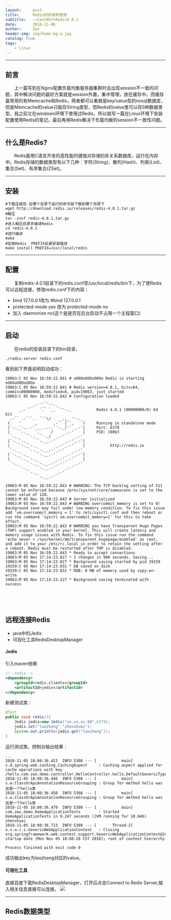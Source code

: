 ```yaml
---
layout:     post
title:      Redis的安装和使用
subtitle:   ——CentOS7+Redis4.0.1
date:       2018-11-06
author:     Zwx
header-img: img/home-bg-o.jpg
catalog: true
tags:
    - Linux
---
```


---
## 前言

　　上一篇写到在Nginx配置负载均衡服务器集群时会出现session不一致的问题，其中解决问题的最好方案就是session外置，集中管理，放在缓存中。而缓存最常用的有Memcache和Redis，两者都可以看做是key/value型的nosql数据库，
但是Memcache的value只能存String类型，而Redis的value里可以存5种数据类型，我之前又在windows环境下使用过Redis，所以就写一篇在Linux环境下安装配置使用Redis的笔记。最后再用Redis解决下负载均衡的session不一致性问题。

---
## 什么是Redis?
　　Redis是用C语言开发的高性能的键值对存储的非关系数据库，运行在内存中。Redis存储的数据类型有以下几种：字符(String)、散列(Hash)、列表(List)、集合(Set)、有序集合(ZSet)。

---
## 安装
```
#下载压缩包 在哪个目录下运行的命令就下载到哪个目录下
wget http://download.redis.io/releases/redis-4.0.1.tar.gz
#解压
tar -zxvf redis-4.0.1.tar.gz
#进入解压目录并编译Redis
cd redis-4.0.1
#进行编译
make
#安装Redis  PREFIX后是安装路径
make install PREFIX=/usr/local/redis
```

---
## 配置
　　复制redis-4.0.1目录下的redis.conf至/usr/local/redis/bin下，为了使Redis可以远程连接，修改redis.conf下的内容：
- bind 127.0.0.1改为 #bind 127.0.0.1
- protected-mode yes 改为 protected-mode no
- 加入 daemonize no(这个是是否在后台启动不占用一个主程窗口)

---
## 启动
　　在redis的安装目录下的bin目录，
```
./redis-server redis.conf
```
看到如下界面说明启动成功：
```
19063:C 05 Nov 16:59:22.841 # oO0OoO0OoO0Oo Redis is starting oO0OoO0OoO0Oo
19063:C 05 Nov 16:59:22.841 # Redis version=4.0.1, bits=64, commit=00000000, modified=0, pid=19063, just started
19063:C 05 Nov 16:59:22.842 # Configuration loaded
                _._                                                  
           _.-``__ ''-._                                             
      _.-``    `.  `_.  ''-._           Redis 4.0.1 (00000000/0) 64 bit
  .-`` .-```.  ```\/    _.,_ ''-._                                   
 (    '      ,       .-`  | `,    )     Running in standalone mode
 |`-._`-...-` __...-.``-._|'` _.-'|     Port: 6379
 |    `-._   `._    /     _.-'    |     PID: 19063
  `-._    `-._  `-./  _.-'    _.-'                                   
 |`-._`-._    `-.__.-'    _.-'_.-'|                                  
 |    `-._`-._        _.-'_.-'    |           http://redis.io        
  `-._    `-._`-.__.-'_.-'    _.-'                                   
 |`-._`-._    `-.__.-'    _.-'_.-'|                                  
 |    `-._`-._        _.-'_.-'    |                                  
  `-._    `-._`-.__.-'_.-'    _.-'                                   
      `-._    `-.__.-'    _.-'                                       
          `-._        _.-'                                           
              `-.__.-'                                               

19063:M 05 Nov 16:59:22.843 # WARNING: The TCP backlog setting of 511 cannot be enforced because /proc/sys/net/core/somaxconn is set to the lower value of 128.
19063:M 05 Nov 16:59:22.843 # Server initialized
19063:M 05 Nov 16:59:22.843 # WARNING overcommit_memory is set to 0! Background save may fail under low memory condition. To fix this issue add 'vm.overcommit_memory = 1' to /etc/sysctl.conf and then reboot or run the command 'sysctl vm.overcommit_memory=1' for this to take effect.
19063:M 05 Nov 16:59:22.843 # WARNING you have Transparent Huge Pages (THP) support enabled in your kernel. This will create latency and memory usage issues with Redis. To fix this issue run the command 'echo never > /sys/kernel/mm/transparent_hugepage/enabled' as root, and add it to your /etc/rc.local in order to retain the setting after a reboot. Redis must be restarted after THP is disabled.
19063:M 05 Nov 16:59:22.843 * Ready to accept connections
19063:M 05 Nov 17:14:23.027 * 1 changes in 900 seconds. Saving...
19063:M 05 Nov 17:14:23.027 * Background saving started by pid 19159
19159:C 05 Nov 17:14:23.031 * DB saved on disk
19159:C 05 Nov 17:14:23.031 * RDB: 0 MB of memory used by copy-on-write
19063:M 05 Nov 17:14:23.127 * Background saving terminated with success

```
　　
---
## 远程连接Redis

- java中的Jedis
- 可视化工具RedisDesktopManager 

#### Jedis
引入maven依赖
```xml
<!--redis-->
<dependency>
	<groupId>redis.clients</groupId>
	<artifactId>jedis</artifactId>
</dependency>
```
新建测试类：
```java
@Test
public void redis(){
	Jedis jedis=new Jedis("xx.xx.xx.80",6379);
	jedis.set("laozhang","zhenshuai");		
	System.out.println(jedis.get("laozhang"));
}
```
运行测试类，控制台输出结果：
```
...
2018-11-05 18:08:36.423  INFO 5308 --- [           main] s.d.spring.web.caching.CachingAspect     : Caching aspect applied for cache operations with key /hello.com.zwx.demo.controller.HelloController.hello.DefaultGenericTypeNamingStrategy
2018-11-05 18:08:36.446  INFO 5308 --- [           main] s.w.ClassOrApiAnnotationResourceGrouping : Group for method hello was 这是一个hello类
2018-11-05 18:08:36.450  INFO 5308 --- [           main] s.w.ClassOrApiAnnotationResourceGrouping : Group for method hello was 这是一个hello类
2018-11-05 18:08:36.479  INFO 5308 --- [           main] com.zwx.demo.DemoApplicationTests        : Started DemoApplicationTests in 9.247 seconds (JVM running for 10.846)
zhenshuai
2018-11-05 18:08:36.713  INFO 5308 --- [       Thread-2] o.s.w.c.s.GenericWebApplicationContext   : Closing org.springframework.web.context.support.GenericWebApplicationContext@2d52216b: startup date [Mon Nov 05 18:08:28 CST 2018]; root of context hierarchy
   
Process finished with exit code 0
```
成功输出key为laozhang对应的value。

#### 可视化工具

直接百度下载RedisDesktopManager，打开后点击Connect to Redis Server,输入相关信息直接可以连接。
![](http://pic.zwxzzz.top/redisdes.png) 

---
## Redis数据类型


